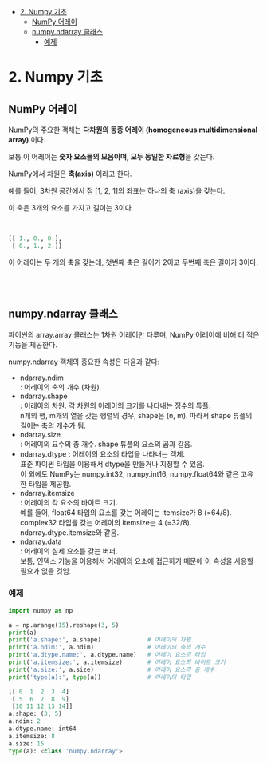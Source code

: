 <!-- TOC -->

- [2. Numpy 기초](#2-numpy-기초)
  - [NumPy 어레이](#numpy-어레이)
  - [numpy.ndarray 클래스](#numpyndarray-클래스)
    - [예제](#예제)

<!-- /TOC -->

# 2. Numpy 기초
## NumPy 어레이
NumPy의 주요한 객체는 **다차원의 동종 어레이 (homogeneous multidimensional array)** 이다.

보통 이 어레이는 **숫자 요소들의 모음이며, 모두 동일한 자료형**을 갖는다.

NumPy에서 차원은 **축(axis)** 이라고 한다.


예를 들어, 3차원 공간에서 점 [1, 2, 1]의 좌표는 하나의 축 (axis)을 갖는다.

이 축은 3개의 요소를 가지고 길이는 3이다.

</br>

```python
[[ 1., 0., 0.],
 [ 0., 1., 2.]]
```
이 어레이는 두 개의 축을 갖는데, 첫번째 축은 길이가 2이고 두번째 축은 길이가 3이다.

</br></br>

## numpy.ndarray 클래스
파이썬의 array.array 클래스는 1차원 어레이만 다루며, NumPy 어레이에 비해 더 적은 기능을 제공한다.

numpy.ndarray 객체의 중요한 속성은 다음과 같다:

- ndarray.ndim  
: 어레이의 축의 개수 (차원).
- ndarray.shape  
: 어레이의 차원. 각 차원의 어레이의 크기를 나타내는 정수의 튜플.  
n개의 행, m개의 열을 갖는 행렬의 경우, shape은 (n, m). 따라서 shape 튜플의 길이는 축의 개수가 됨.
- ndarray.size  
: 어레이의 요수의 총 개수. shape 튜플의 요소의 곱과 같음.
- ndarray.dtype
: 어레이의 요소의 타입을 나타내는 객체.  
표준 파이썬 타입을 이용해서 dtype을 만들거나 지정할 수 있음.  
이 외에도 NumPy는 numpy.int32, numpy.int16, numpy.float64와 같은 고유한 타입을 제공함.
- ndarray.itemsize  
: 어레이의 각 요소의 바이트 크기.  
예를 들어, float64 타입의 요소를 갖는 어레이는 itemsize가 8 (=64/8).  
complex32 타입을 갖는 어레이의 itemsize는 4 (=32/8). ndarray.dtype.itemsize와 같음.
- ndarray.data  
: 어레이의 실제 요소를 갖는 버퍼.  
보통, 인덱스 기능을 이용해서 어레이의 요소에 접근하기 때문에 이 속성을 사용할 필요가 없을 것임.

### 예제
```python
import numpy as np

a = np.arange(15).reshape(3, 5)
print(a)
print('a.shape:', a.shape)             # 어레이의 차원
print('a.ndim:', a.ndim)               # 어레이의 축의 개수
print('a.dtype.name:', a.dtype.name)   # 어레이 요소의 타입
print('a.itemsize:', a.itemsize)       # 어레이 요소의 바이트 크기
print('a.size:', a.size)               # 어레이 요소의 총 개수
print('type(a):', type(a))             # 어레이의 타입
```
```python
[[ 0  1  2  3  4]
 [ 5  6  7  8  9]
 [10 11 12 13 14]]
a.shape: (3, 5)
a.ndim: 2
a.dtype.name: int64
a.itemsize: 8
a.size: 15
type(a): <class 'numpy.ndarray'>
```